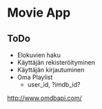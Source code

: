 # Movie App

## ToDo

* Elokuvien haku
* Käyttäjän rekisteröityminen
* Käyttäjän kirjautuminen
* Oma Playlist
    * user_id, ?imdb_id?

http://www.omdbapi.com/
